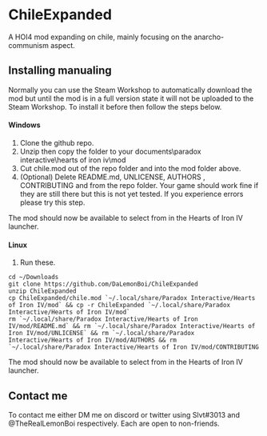 # ChileExpanded
A HOI4 mod expanding on chile, mainly focusing on the anarcho-communism aspect.

## Installing manualing 
Normally you can use the Steam Workshop to automatically download the mod but until the mod is in a full version state it will not be uploaded to the Steam Workshop. To install it before then follow the steps below.

#### Windows

1. Clone the github repo.
2. Unzip then copy the folder to your documents\paradox interactive\hearts of iron iv\mod
3. Cut chile.mod out of the repo folder and into the mod folder above.
4. (Optional) Delete README.md, UNLICENSE, AUTHORS , CONTRIBUTING and from the repo folder. Your game should work fine if they are still there but this is not yet tested. If you experience errors please try this step.

The mod should now be available to select from in the Hearts of Iron IV launcher.

#### Linux

1. Run these.
```
cd ~/Downloads
git clone https://github.com/DaLemonBoi/ChileExpanded
unzip ChileExpanded
cp ChileExpanded/chile.mod `~/.local/share/Paradox Interactive/Hearts of Iron IV/mod` && cp -r ChileExpanded `~/.local/share/Paradox Interactive/Hearts of Iron IV/mod`
rm `~/.local/share/Paradox Interactive/Hearts of Iron IV/mod/README.md` && rm `~/.local/share/Paradox Interactive/Hearts of Iron IV/mod/UNLICENSE` && rm `~/.local/share/Paradox Interactive/Hearts of Iron IV/mod/AUTHORS && rm `~/.local/share/Paradox Interactive/Hearts of Iron IV/mod/CONTRIBUTING
```

The mod should now be available to select from in the Hearts of Iron IV launcher.

## Contact me

To contact me either DM me on discord or twitter using Slvt#3013 and @TheRealLemonBoi respectively. Each are open to non-friends.
